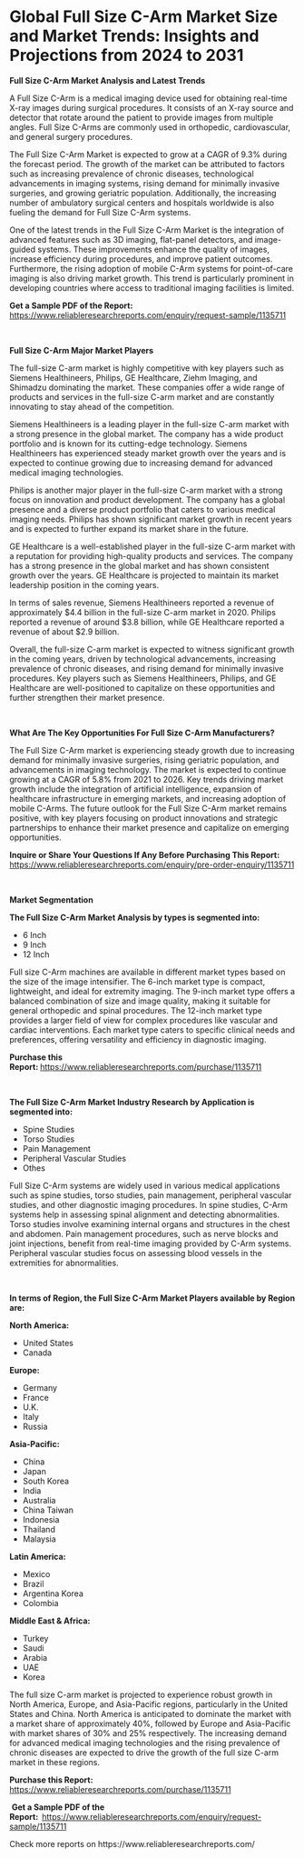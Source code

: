 <p><h1>Global Full Size C-Arm Market Size and Market Trends: Insights and Projections from 2024 to 2031</h1></p><p><strong>Full Size C-Arm Market Analysis and Latest Trends</strong></p>
<p><p>A Full Size C-Arm is a medical imaging device used for obtaining real-time X-ray images during surgical procedures. It consists of an X-ray source and detector that rotate around the patient to provide images from multiple angles. Full Size C-Arms are commonly used in orthopedic, cardiovascular, and general surgery procedures.</p><p>The Full Size C-Arm Market is expected to grow at a CAGR of 9.3% during the forecast period. The growth of the market can be attributed to factors such as increasing prevalence of chronic diseases, technological advancements in imaging systems, rising demand for minimally invasive surgeries, and growing geriatric population. Additionally, the increasing number of ambulatory surgical centers and hospitals worldwide is also fueling the demand for Full Size C-Arm systems.</p><p>One of the latest trends in the Full Size C-Arm Market is the integration of advanced features such as 3D imaging, flat-panel detectors, and image-guided systems. These improvements enhance the quality of images, increase efficiency during procedures, and improve patient outcomes. Furthermore, the rising adoption of mobile C-Arm systems for point-of-care imaging is also driving market growth. This trend is particularly prominent in developing countries where access to traditional imaging facilities is limited.</p></p>
<p><strong>Get a Sample PDF of the Report:&nbsp;</strong> <a href="https://www.reliableresearchreports.com/enquiry/request-sample/1135711">https://www.reliableresearchreports.com/enquiry/request-sample/1135711</a></p>
<p>&nbsp;</p>
<p><strong>Full Size C-Arm Major Market Players</strong></p>
<p><p>The full-size C-arm market is highly competitive with key players such as Siemens Healthineers, Philips, GE Healthcare, Ziehm Imaging, and Shimadzu dominating the market. These companies offer a wide range of products and services in the full-size C-arm market and are constantly innovating to stay ahead of the competition.</p><p>Siemens Healthineers is a leading player in the full-size C-arm market with a strong presence in the global market. The company has a wide product portfolio and is known for its cutting-edge technology. Siemens Healthineers has experienced steady market growth over the years and is expected to continue growing due to increasing demand for advanced medical imaging technologies.</p><p>Philips is another major player in the full-size C-arm market with a strong focus on innovation and product development. The company has a global presence and a diverse product portfolio that caters to various medical imaging needs. Philips has shown significant market growth in recent years and is expected to further expand its market share in the future.</p><p>GE Healthcare is a well-established player in the full-size C-arm market with a reputation for providing high-quality products and services. The company has a strong presence in the global market and has shown consistent growth over the years. GE Healthcare is projected to maintain its market leadership position in the coming years.</p><p>In terms of sales revenue, Siemens Healthineers reported a revenue of approximately $4.4 billion in the full-size C-arm market in 2020. Philips reported a revenue of around $3.8 billion, while GE Healthcare reported a revenue of about $2.9 billion.</p><p>Overall, the full-size C-arm market is expected to witness significant growth in the coming years, driven by technological advancements, increasing prevalence of chronic diseases, and rising demand for minimally invasive procedures. Key players such as Siemens Healthineers, Philips, and GE Healthcare are well-positioned to capitalize on these opportunities and further strengthen their market presence.</p></p>
<p>&nbsp;</p>
<p><strong>What Are The Key Opportunities For Full Size C-Arm Manufacturers?</strong></p>
<p><p>The Full Size C-Arm market is experiencing steady growth due to increasing demand for minimally invasive surgeries, rising geriatric population, and advancements in imaging technology. The market is expected to continue growing at a CAGR of 5.8% from 2021 to 2026. Key trends driving market growth include the integration of artificial intelligence, expansion of healthcare infrastructure in emerging markets, and increasing adoption of mobile C-Arms. The future outlook for the Full Size C-Arm market remains positive, with key players focusing on product innovations and strategic partnerships to enhance their market presence and capitalize on emerging opportunities.</p></p>
<p><strong>Inquire or Share Your Questions If Any Before Purchasing This Report:</strong> <a href="https://www.reliableresearchreports.com/enquiry/pre-order-enquiry/1135711">https://www.reliableresearchreports.com/enquiry/pre-order-enquiry/1135711</a></p>
<p>&nbsp;</p>
<p><strong>Market Segmentation</strong></p>
<p><strong>The Full Size C-Arm Market Analysis by types is segmented into:</strong></p>
<p><ul><li>6 Inch</li><li>9 Inch</li><li>12 Inch</li></ul></p>
<p><p>Full size C-Arm machines are available in different market types based on the size of the image intensifier. The 6-inch market type is compact, lightweight, and ideal for extremity imaging. The 9-inch market type offers a balanced combination of size and image quality, making it suitable for general orthopedic and spinal procedures. The 12-inch market type provides a larger field of view for complex procedures like vascular and cardiac interventions. Each market type caters to specific clinical needs and preferences, offering versatility and efficiency in diagnostic imaging.</p></p>
<p><strong>Purchase this Report:&nbsp;</strong><a href="https://www.reliableresearchreports.com/purchase/1135711">https://www.reliableresearchreports.com/purchase/1135711</a></p>
<p>&nbsp;</p>
<p><strong>The Full Size C-Arm Market Industry Research by Application is segmented into:</strong></p>
<p><ul><li>Spine Studies</li><li>Torso Studies</li><li>Pain Management</li><li>Peripheral Vascular Studies</li><li>Othes</li></ul></p>
<p><p>Full Size C-Arm systems are widely used in various medical applications such as spine studies, torso studies, pain management, peripheral vascular studies, and other diagnostic imaging procedures. In spine studies, C-Arm systems help in assessing spinal alignment and detecting abnormalities. Torso studies involve examining internal organs and structures in the chest and abdomen. Pain management procedures, such as nerve blocks and joint injections, benefit from real-time imaging provided by C-Arm systems. Peripheral vascular studies focus on assessing blood vessels in the extremities for abnormalities.</p></p>
<p>&nbsp;</p>
<p><strong>In terms of Region, the Full Size C-Arm Market Players available by Region are:</strong></p>
<p>
    <p> <strong> North America: </strong>
        <ul>
            <li>United States</li>
            <li>Canada</li>
        </ul>
        </p> 
    <p> <strong> Europe: </strong>
        <ul>
            <li>Germany</li>
            <li>France</li>
            <li>U.K.</li>
            <li>Italy</li>
            <li>Russia</li>
        </ul>
        </p> 
    <p> <strong> Asia-Pacific: </strong>
        <ul>
            <li>China</li>
            <li>Japan</li>
            <li>South Korea</li>
            <li>India</li>
            <li>Australia</li>
            <li>China Taiwan</li>
            <li>Indonesia</li>
            <li>Thailand</li>
            <li>Malaysia</li>
        </ul>
        </p> 
    <p> <strong> Latin America: </strong>
        <ul>
            <li>Mexico</li>
            <li>Brazil</li>
            <li>Argentina Korea</li>
            <li>Colombia</li>
        </ul>
        </p> 
    <p> <strong> Middle East & Africa: </strong>
        <ul>
            <li>Turkey</li>
            <li>Saudi</li>
            <li>Arabia</li>
            <li>UAE</li>
            <li>Korea</li>
        </ul>
    </p>
    </p>
<p><p>The full size C-arm market is projected to experience robust growth in North America, Europe, and Asia-Pacific regions, particularly in the United States and China. North America is anticipated to dominate the market with a market share of approximately 40%, followed by Europe and Asia-Pacific with market shares of 30% and 25% respectively. The increasing demand for advanced medical imaging technologies and the rising prevalence of chronic diseases are expected to drive the growth of the full size C-arm market in these regions.</p></p>
<p><strong>Purchase this Report: </strong><a href="https://www.reliableresearchreports.com/purchase/1135711">https://www.reliableresearchreports.com/purchase/1135711</a></p>
<p>&nbsp;<strong>Get a Sample PDF of the Report:&nbsp;&nbsp;</strong><a href="https://www.reliableresearchreports.com/enquiry/request-sample/1135711">https://www.reliableresearchreports.com/enquiry/request-sample/1135711</a></p>
<p><strong></strong></p>
<p>Check more reports on https://www.reliableresearchreports.com/</p>